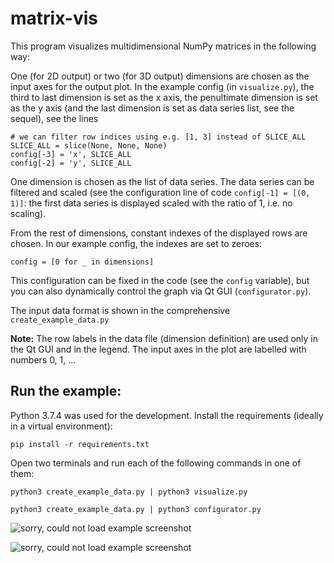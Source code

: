 # matrix-vis

This program visualizes multidimensional NumPy matrices in the following
way:

One (for 2D output) or two (for 3D output) dimensions are chosen as the input
axes for the output plot. In the example config (in `visualize.py`), the third
to last dimension is set as the x axis, the penultimate dimension is set as
the y axis (and the last dimension is set as data series list, see the
sequel), see the lines

```
# we can filter row indices using e.g. [1, 3] instead of SLICE_ALL
SLICE_ALL = slice(None, None, None)
config[-3] = 'x', SLICE_ALL
config[-2] = 'y', SLICE_ALL
```

One dimension is chosen as the list of data series. The data series can be
filtered and scaled (see the configuration line of code `config[-1] = [(0, 1)]`:
the first data series is displayed scaled with the ratio of 1, i.e. no scaling).

From the rest of dimensions, constant indexes of the displayed rows are chosen.
In our example config, the indexes are set to zeroes:

`config = [0 for _ in dimensions]`

This configuration can be fixed in the code (see the `config` variable), but
you can also dynamically control the graph via Qt GUI (`configurator.py`).

The input data format is shown in the comprehensive `create_example_data.py`

**Note:** The row labels in the data file (dimension definition) are used only
in the Qt GUI and in the legend. The input axes in the plot are labelled with
numbers 0, 1, ...

## Run the example:

Python 3.7.4 was used for the development. Install the requirements (ideally in
a virtual environment):

`pip install -r requirements.txt`

Open two terminals and run each of the following commands in one of them:

`python3 create_example_data.py | python3 visualize.py`

`python3 create_example_data.py | python3 configurator.py`

![sorry, could not load example screenshot](screenshots/example-3d.png "3D
Example")

![sorry, could not load example screenshot](screenshots/example-2d.png "2D
Example")
